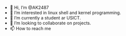 - 👋 Hi, I’m @AK2487
- 👀 I’m interested in linux shell and kernel programming.
- 🌱 I’m currently a student ar USICT.
- 💞️ I’m looking to collaborate on projects.
- 📫 How to reach me 

<!---
AK2487/AK2487 is a ✨ special ✨ repository because its `README.md` (this file) appears on your GitHub profile.
You can click the Preview link to take a look at your changes.
--->
